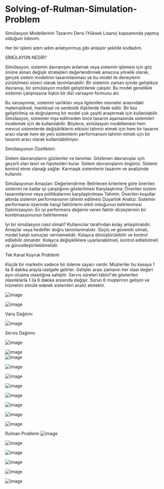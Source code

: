 # Solving-of-Rulman-Simulation-Problem

Simülasyon Modellerinin Tasarımı Dersi (Yüksek Lisans) kapsamında yapmış olduğum ödevim.

Her bir işlemi adım adım anlatıyormuş gibi anlaşılır şekilde kodladım. 

SİMÜLAYON NEDİR?

Simülasyon; sistemin davranışını anlamak veya sistemin işlemesi için göz önüne alınan değişik stratejileri değerlendirmek amacına yönelik olarak, gerçek sistem modelinin tasarımlanması ve bu model ile deneylerin yürütülmesi süreci olarak tanımlanabilir.
Bir sistemin zaman içinde geliştikçe davranışı, bir simülasyon modeli geliştirilerek çalışılır. Bu model genellikle sistemin çalışmasına ilişkin bir dizi varsayım formunu alır.

Bu varsayımlar, sistemin varlıkları veya ilgilenilen nesneler arasındaki matematiksel, mantıksal ve sembolik ilişkilerde ifade edilir.
Bir kez geliştirilmiş ve doğrulanmış bir model çok çeşitli araştırmak için kullanılabilir.
Simülasyon, sistemler inşa edilmeden önce tasarım aşamasında sistemleri incelemek için de kullanılabilir. Böylece, simülasyon modellemesi hem mevcut sistemlerde değişikliklerin etkisini tahmin etmek için hem bir tasarım aracı olarak hem de yeni sistemlerin performansını tahmin etmek için bir tasarım aracı olarak kullanılabiliniyor.

Simülasyonun Özellikleri:

Sistem davranışlarını gözlemler ve tanımlar.
Gözlenen davranışlar için geçerli olan teori ve hipotezleri kurar.
Sistem davranışlarını öngörür.
Sistemi kontrol etme olanağı sağlar.
Karmaşık sistemlerin tasarımı ve analizinde kullanılır.

Simülasyonun Amaçları:
Değerlendirme: Belirlenen kriterlere göre önerilen sistemin ne kadar iyi çalıştığının gösterilmesi
Karşılaştırma: Önerilen sistem tasarımlarının veya politikalarının karşılaştırılması
Tahmin: Önerilen koşullar altında sistemin performansının tahmin edilmesi
Duyarlılık Analizi: Sistemin performansı üzerinde hangi faktörlerin etkili olduğunun belirlenmesi
Optimizasyon: En iyi performans değerini veren faktör düzeylerinin bir kombinasyonunun belirlenmesi

İyi bir simülasyon nasıl olmalı?
Kullanıcılar tarafından kolay anlaşılmalıdır.
Amaçlar veya hedefler doğru tanımlanmalıdır.
Güçlü ve güvenilir olmalı, model hatalı sonuçlar vermemelidir.
Kolayca dönüştürülebilir ve kontrol edilebilir olmalıdır.
Kolayca değişikliklere uyarlanabilmeli, kontrol edilebilmeli ve güncelleştirilebilmelidir.

Tek Kanal Kuyruk Problemi

Küçük bir marketin sadece bir ödeme sayacı vardır. Müşteriler bu kasaya 1 ila 8 dakika arayla rastgele gelirler. Gelişler arası zamanın her olası değeri aynı oluşma olasılığına sahiptir. Servis süreleri tablo1'de gösterilen olasılıklarla 1 ila 6 dakika arasında değişir. Sorun 6 müşterinin gelişini ve hizmetini simüle ederek sistemleri analiz etmektir.

![image](https://user-images.githubusercontent.com/94612715/146968386-78cc9a4a-84b6-4ccb-a046-e958165af0a1.png)


![image](https://user-images.githubusercontent.com/94612715/146968460-f3b4d2c7-093e-461e-bede-b9a6bafaed7f.png)


Varış Dağılımı

![image](https://user-images.githubusercontent.com/94612715/146968541-7df99503-6cc7-4d27-b952-75bb780ced7c.png)


Servis Dağılımı

![image](https://user-images.githubusercontent.com/94612715/146968601-b3887a24-15ca-456a-8eaa-64a6dd4ca7e8.png)


![image](https://user-images.githubusercontent.com/94612715/146968637-3571ed60-2b05-4d9e-91bd-f4468cbc4249.png)     
![image](https://user-images.githubusercontent.com/94612715/146968657-650cbbca-ad81-4eda-90d9-26081ccb04e8.png)

![image](https://user-images.githubusercontent.com/94612715/146968688-4948e4cb-8a18-4876-a07d-ee1bb360e20c.png)

![image](https://user-images.githubusercontent.com/94612715/146968710-ab0bae25-b86f-49d0-b70b-770e6f13c723.png)

![image](https://user-images.githubusercontent.com/94612715/146968733-f0bb1a87-54e1-4846-8412-c4f2714ea433.png)


![image](https://user-images.githubusercontent.com/94612715/146968842-a5b2620e-b1b6-4219-baa9-36a03a6dbadd.png)

![image](https://user-images.githubusercontent.com/94612715/146968873-c83a5b92-b3f1-46cd-9aeb-aca00a301098.png)

![image](https://user-images.githubusercontent.com/94612715/146968900-2e8abb58-51b9-4011-8d62-d82e1a3db450.png)

![image](https://user-images.githubusercontent.com/94612715/146968927-c7444e61-0783-4917-b573-df0b56e29e0a.png)


Rulman Problemi
![image](https://user-images.githubusercontent.com/94612715/146969036-4905501f-b1e9-446d-8f9b-7f5d5e7c740a.png)

![image](https://user-images.githubusercontent.com/94612715/146969067-b0548a0d-8830-488a-8aa1-527f1168d0d7.png)


![image](https://user-images.githubusercontent.com/94612715/146969190-b9b3b418-694c-46cd-b04c-dbd83ac2ff51.png)

![image](https://user-images.githubusercontent.com/94612715/146969217-59849e80-0e99-4e40-b741-b200a4a53d71.png)

![image](https://user-images.githubusercontent.com/94612715/146969253-1b879fc9-5fc4-4034-a7a8-325e6dbc0340.png)

![image](https://user-images.githubusercontent.com/94612715/146969274-4d0cf2d8-adb4-4d4e-81ae-db655be98eeb.png)












